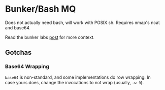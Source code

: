 # Bunker/Bash MQ
Does not actually need bash, will work with POSIX sh.
Requires nmap's ncat and base64.

Read the bunker labs [post](https://pencil.toast.cafe/bunker-labs/a-message-queue-in-shell) for more context.

## Gotchas

### Base64 Wrapping
`base64` is non-standard, and some implementations do row wrapping.
In case yours does, change the invocations to not wrap (usually, `-w 0`).
